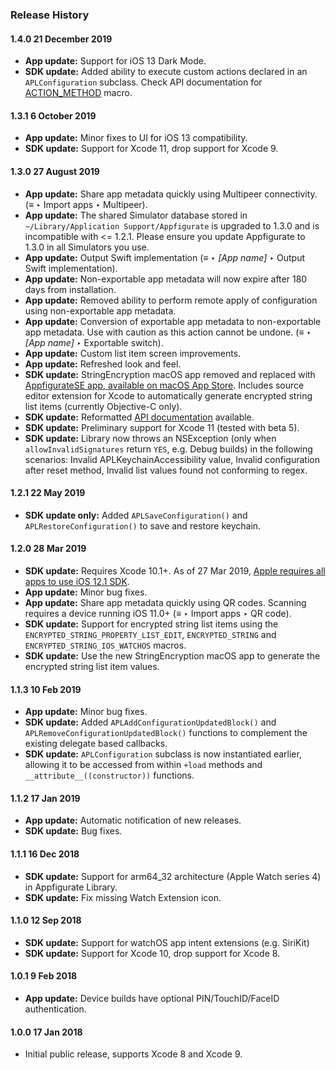 ### Release History

#### 1.4.0 21 December 2019
* **App update:** Support for iOS 13 Dark Mode.
* **SDK update:** Added ability to execute custom actions declared in an `APLConfiguration` subclass. Check API documentation for [ACTION_METHOD](https://www.electricbolt.co.nz/api/) macro.

#### 1.3.1 6 October 2019
* **App update:** Minor fixes to UI for iOS 13 compatibility.
* **SDK update:** Support for Xcode 11, drop support for Xcode 9.

#### 1.3.0 27 August 2019
* **App update:** Share app metadata quickly using Multipeer connectivity. (≡ ‣ Import apps ‣ Multipeer).
* **App update:** The shared Simulator database stored in `~/Library/Application Support/Appfigurate` is upgraded to 1.3.0 and is incompatible with <= 1.2.1. Please ensure you update Appfigurate to 1.3.0 in all Simulators you use.
* **App update:** Output Swift implementation (≡ ‣ *[App name]* ‣ Output Swift implementation).
* **App update:** Non-exportable app metadata will now expire after 180 days from installation.
* **App update:** Removed ability to perform remote apply of configuration using non-exportable app metadata.
* **App update:** Conversion of exportable app metadata to non-exportable app metadata. Use with caution as this action cannot be undone. (≡ ‣ *[App name]* ‣ Exportable switch).
* **App update:** Custom list item screen improvements.
* **App update:** Refreshed look and feel.
* **SDK update:** StringEncryption macOS app removed and replaced with [AppfigurateSE app, available on macOS App Store](https://apps.apple.com/us/app/appfiguratese/id1466929147?ls=1&mt=12). Includes source editor extension for Xcode to automatically generate encrypted string list items (currently Objective-C only).
* **SDK update:** Reformatted [API documentation](https://www.electricbolt.co.nz/api/) available.
* **SDK update:** Preliminary support for Xcode 11 (tested with beta 5).
* **SDK update:** Library now throws an NSException (only when `allowInvalidSignatures` return `YES`, e.g. Debug builds) in the following scenarios: Invalid APLKeychainAccessibility value, Invalid configuration after reset method, Invalid list values found not conforming to regex.

#### 1.2.1 22 May 2019
* **SDK update only:** Added `APLSaveConfiguration()` and `APLRestoreConfiguration()` to save and restore keychain.

#### 1.2.0 28 Mar 2019
* **SDK update:** Requires Xcode 10.1+. As of 27 Mar 2019, [Apple requires all apps to use iOS 12.1 SDK](https://developer.apple.com/news/?id=03202019a).
* **App update:** Minor bug fixes.
* **App update:** Share app metadata quickly using QR codes. Scanning requires a device running iOS 11.0+ (≡ ‣ Import apps ‣ QR code).
* **SDK update:** Support for encrypted string list items using the `ENCRYPTED_STRING_PROPERTY_LIST_EDIT`, `ENCRYPTED_STRING` and `ENCRYPTED_STRING_IOS_WATCHOS` macros.
* **SDK update:** Use the new StringEncryption macOS app to generate the encrypted string list item values.

#### 1.1.3 10 Feb 2019
* **App update:** Minor bug fixes.
* **SDK update:** Added `APLAddConfigurationUpdatedBlock()` and `APLRemoveConfigurationUpdatedBlock()` functions to complement the existing delegate based callbacks. 
* **SDK update:** `APLConfiguration` subclass is now instantiated earlier, allowing it to be accessed from within `+load` methods and `__attribute__((constructor))` functions.

#### 1.1.2 17 Jan 2019
* **App update:** Automatic notification of new releases.
* **SDK update:** Bug fixes.

#### 1.1.1 16 Dec 2018
* **SDK update:** Support for arm64_32 architecture (Apple Watch series 4) in Appfigurate Library.
* **SDK update:** Fix missing Watch Extension icon.

#### 1.1.0 12 Sep 2018
* **SDK update:** Support for watchOS app intent extensions (e.g. SiriKit)
* **SDK update:** Support for Xcode 10, drop support for Xcode 8.

#### 1.0.1 9 Feb 2018
* **App update:** Device builds have optional PIN/TouchID/FaceID authentication.

#### 1.0.0 17 Jan 2018
* Initial public release, supports Xcode 8 and Xcode 9.
